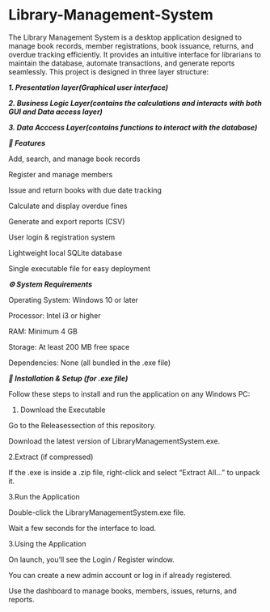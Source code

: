 # Library-Management-System
The Library Management System is a desktop application designed to manage book records, member registrations, book issuance, returns, and overdue tracking efficiently. It provides an intuitive interface for librarians to maintain the database, automate transactions, and generate reports seamlessly.
This project is designed in three layer structure:

***1. Presentation layer(Graphical user interface)***

***2. Business Logic Layer(contains the calculations and interacts with both GUI and Data access layer)***

***3. Data Acccess Layer(contains functions to interact with the database)***

***🧩 Features***

  Add, search, and manage book records

  Register and manage members

  Issue and return books with due date tracking

  Calculate and display overdue fines

  Generate and export reports (CSV)

  User login & registration system

  Lightweight local SQLite database

  Single executable file for easy deployment

***⚙️ System Requirements***

Operating System: Windows 10 or later

Processor: Intel i3 or higher

RAM: Minimum 4 GB

Storage: At least 200 MB free space

Dependencies: None (all bundled in the .exe file)

***🚀 Installation & Setup (for .exe file)***

Follow these steps to install and run the application on any Windows PC:

1. Download the Executable

  Go to the Releasessection of this repository.

  Download the latest version of LibraryManagementSystem.exe.

2.Extract (if compressed)

  If the .exe is inside a .zip file, right-click and select
  “Extract All…” to unpack it.

3.Run the Application

  Double-click the LibraryManagementSystem.exe file.

  Wait a few seconds for the interface to load.

3.Using the Application

  On launch, you’ll see the Login / Register window.

  You can create a new admin account or log in if already registered.

  Use the dashboard to manage books, members, issues, returns, and reports.
